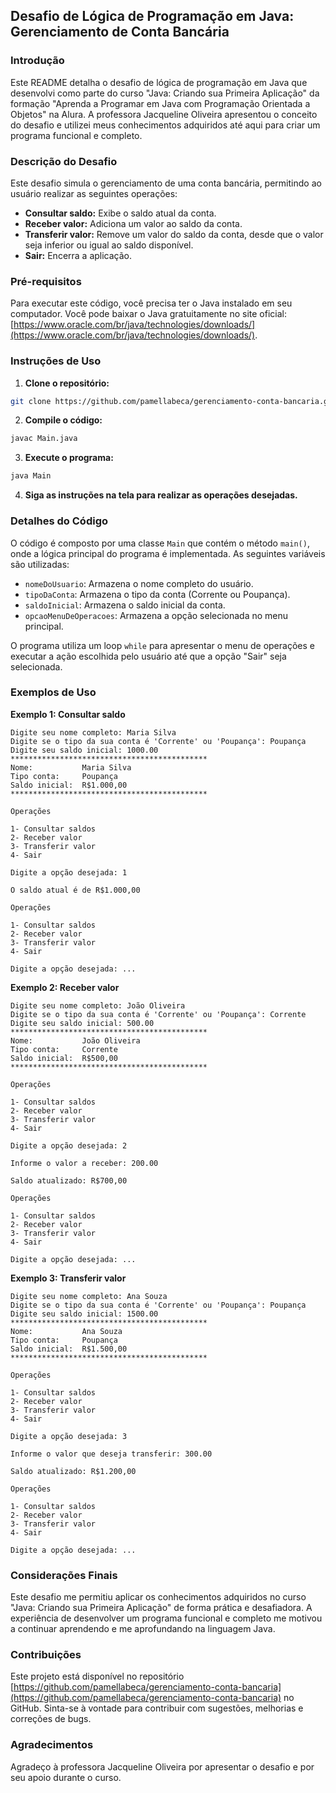 ## Desafio de Lógica de Programação em Java: Gerenciamento de Conta Bancária

### Introdução

Este README detalha o desafio de lógica de programação em Java que desenvolvi como parte do curso "Java: Criando sua Primeira Aplicação" da formação "Aprenda a Programar em Java com Programação Orientada a Objetos" na Alura. A professora Jacqueline Oliveira apresentou o conceito do desafio e utilizei meus conhecimentos adquiridos até aqui para criar um programa funcional e completo.

### Descrição do Desafio

Este desafio simula o gerenciamento de uma conta bancária, permitindo ao usuário realizar as seguintes operações:

* **Consultar saldo:** Exibe o saldo atual da conta.
* **Receber valor:** Adiciona um valor ao saldo da conta.
* **Transferir valor:** Remove um valor do saldo da conta, desde que o valor seja inferior ou igual ao saldo disponível.
* **Sair:** Encerra a aplicação.

### Pré-requisitos

Para executar este código, você precisa ter o Java instalado em seu computador. Você pode baixar o Java gratuitamente no site oficial: [https://www.oracle.com/br/java/technologies/downloads/](https://www.oracle.com/br/java/technologies/downloads/).

### Instruções de Uso

1. **Clone o repositório:** 

```bash
git clone https://github.com/pamellabeca/gerenciamento-conta-bancaria.git
```

2. **Compile o código:**

```bash
javac Main.java
```

3. **Execute o programa:**

```bash
java Main
```

4. **Siga as instruções na tela para realizar as operações desejadas.**

### Detalhes do Código

O código é composto por uma classe `Main` que contém o método `main()`, onde a lógica principal do programa é implementada. As seguintes variáveis são utilizadas:

* `nomeDoUsuario`: Armazena o nome completo do usuário.
* `tipoDaConta`: Armazena o tipo da conta (Corrente ou Poupança).
* `saldoInicial`: Armazena o saldo inicial da conta.
* `opcaoMenuDeOperacoes`: Armazena a opção selecionada no menu principal.

O programa utiliza um loop `while` para apresentar o menu de operações e executar a ação escolhida pelo usuário até que a opção "Sair" seja selecionada.

### Exemplos de Uso

**Exemplo 1: Consultar saldo**

```
Digite seu nome completo: Maria Silva
Digite se o tipo da sua conta é 'Corrente' ou 'Poupança': Poupança
Digite seu saldo inicial: 1000.00
********************************************
Nome:           Maria Silva
Tipo conta:     Poupança
Saldo inicial:  R$1.000,00
********************************************

Operações

1- Consultar saldos
2- Receber valor
3- Transferir valor
4- Sair

Digite a opção desejada: 1

O saldo atual é de R$1.000,00

Operações

1- Consultar saldos
2- Receber valor
3- Transferir valor
4- Sair

Digite a opção desejada: ...
```

**Exemplo 2: Receber valor**

```
Digite seu nome completo: João Oliveira
Digite se o tipo da sua conta é 'Corrente' ou 'Poupança': Corrente
Digite seu saldo inicial: 500.00
********************************************
Nome:           João Oliveira
Tipo conta:     Corrente
Saldo inicial:  R$500,00
********************************************

Operações

1- Consultar saldos
2- Receber valor
3- Transferir valor
4- Sair

Digite a opção desejada: 2

Informe o valor a receber: 200.00

Saldo atualizado: R$700,00

Operações

1- Consultar saldos
2- Receber valor
3- Transferir valor
4- Sair

Digite a opção desejada: ...
```

**Exemplo 3: Transferir valor**

```
Digite seu nome completo: Ana Souza
Digite se o tipo da sua conta é 'Corrente' ou 'Poupança': Poupança
Digite seu saldo inicial: 1500.00
********************************************
Nome:           Ana Souza
Tipo conta:     Poupança
Saldo inicial:  R$1.500,00
********************************************

Operações

1- Consultar saldos
2- Receber valor
3- Transferir valor
4- Sair

Digite a opção desejada: 3

Informe o valor que deseja transferir: 300.00

Saldo atualizado: R$1.200,00

Operações

1- Consultar saldos
2- Receber valor
3- Transferir valor
4- Sair

Digite a opção desejada: ...
```

### Considerações Finais

Este desafio me permitiu aplicar os conhecimentos adquiridos no curso "Java: Criando sua Primeira Aplicação" de forma prática e desafiadora. A experiência de desenvolver um programa funcional e completo me motivou a continuar aprendendo e me aprofundando na linguagem Java.

### Contribuições

Este projeto está disponível no repositório [https://github.com/pamellabeca/gerenciamento-conta-bancaria](https://github.com/pamellabeca/gerenciamento-conta-bancaria) no GitHub. Sinta-se à vontade para contribuir com sugestões, melhorias e correções de bugs.

### Agradecimentos

Agradeço à professora Jacqueline Oliveira por apresentar o desafio e por seu apoio durante o curso.
